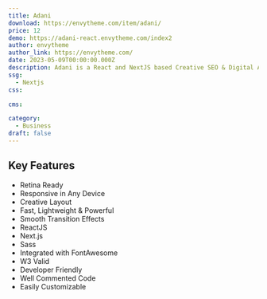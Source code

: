 ```yaml
---
title: Adani
download: https://envytheme.com/item/adani/
price: 12
demo: https://adani-react.envytheme.com/index2
author: envytheme
author_link: https://envytheme.com/
date: 2023-05-09T00:00:00.000Z
description: Adani is a React and NextJS based Creative SEO & Digital Agency template. The template is built with ReactJS, Next.js, and Sass.
ssg:
  - Nextjs
css:

cms:

category:
  - Business
draft: false
---
```


## Key Features

- Retina Ready
- Responsive in Any Device
- Creative Layout
- Fast, Lightweight & Powerful
- Smooth Transition Effects
- ReactJS
- Next.js
- Sass
- Integrated with FontAwesome
- W3 Valid
- Developer Friendly
- Well Commented Code
- Easily Customizable
